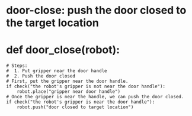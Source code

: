 # door-close: push the door closed to the target location
# def door_close(robot):
    # Steps:
    #  1. Put gripper near the door handle
    #  2. Push the door closed
    # First, put the gripper near the door handle.
    if check("the robot's gripper is not near the door handle"):
        robot.place("gripper near door handle")
    # Once the gripper is near the handle, we can push the door closed.
    if check("the robot's gripper is near the door handle"):
        robot.push("door closed to target location")